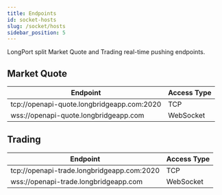```yaml
---
title: Endpoints
id: socket-hosts
slug: /socket/hosts
sidebar_position: 5
---
```


LongPort split Market Quote and Trading real-time pushing endpoints.

## Market Quote

| Endpoint                                   | Access Type |
| ------------------------------------------ | ----------- |
| tcp://openapi-quote.longbridgeapp.com:2020 | TCP         |
| wss://openapi-quote.longbridgeapp.com      | WebSocket   |

## Trading

| Endpoint                                   | Access Type |
| ------------------------------------------ | ----------- |
| tcp://openapi-trade.longbridgeapp.com:2020 | TCP         |
| wss://openapi-trade.longbridgeapp.com      | WebSocket   |
